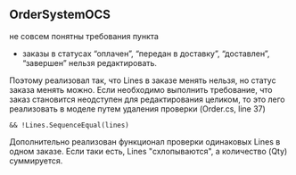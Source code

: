 ## OrderSystemOCS

не совсем понятны требования пункта 

- заказы в статусах “оплачен”, “передан в доставку”, “доставлен”, “завершен” нельзя редактировать.


Поэтому реализовал так, что Lines в заказе менять нельзя, но статус заказа менять можно. Если необходимо выполнить требование, что заказ становится неодступен для редактирования целиком, то это лего реализовать в моделе путем удаления проверки (Order.cs, line 37)
```
&& !Lines.SequenceEqual(lines) 
```


Дополнительно реализован функционал проверки одинаковых Lines в одном заказе. Если таки есть, Lines "схлопываются", а количество (Qty) суммируется. 
 
